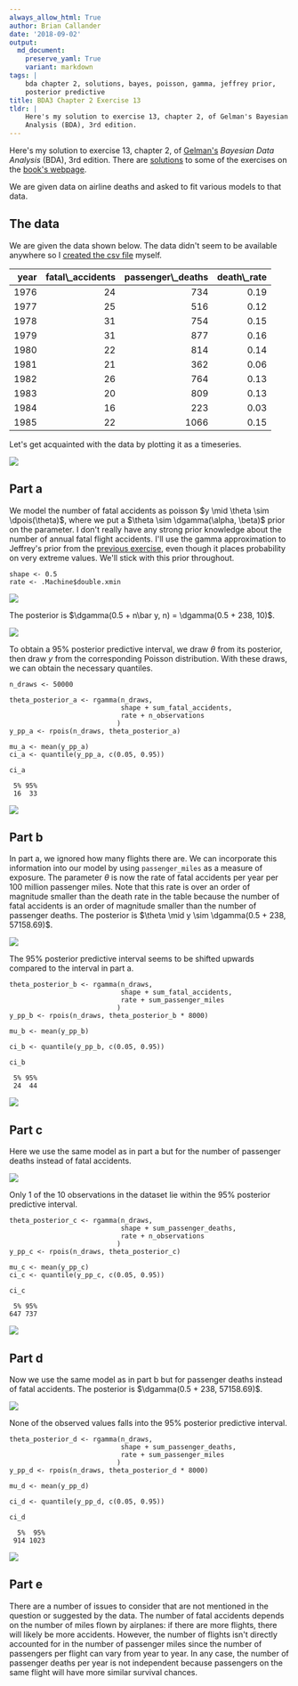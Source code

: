 ```yaml
---
always_allow_html: True
author: Brian Callander
date: '2018-09-02'
output:
  md_document:
    preserve_yaml: True
    variant: markdown
tags: |
    bda chapter 2, solutions, bayes, poisson, gamma, jeffrey prior,
    posterior predictive
title: BDA3 Chapter 2 Exercise 13
tldr: |
    Here's my solution to exercise 13, chapter 2, of Gelman's Bayesian Data
    Analysis (BDA), 3rd edition.
---
```


Here's my solution to exercise 13, chapter 2, of
[Gelman's](https://andrewgelman.com/) *Bayesian Data Analysis* (BDA),
3rd edition. There are
[solutions](http://www.stat.columbia.edu/~gelman/book/solutions.pdf) to
some of the exercises on the [book's
webpage](http://www.stat.columbia.edu/~gelman/book/).

<!--more-->
<div style="display:none">

$\DeclareMathOperator{\dbinomial}{binomial}  \DeclareMathOperator{\dbern}{Bernoulli}  \DeclareMathOperator{\dpois}{Poisson}  \DeclareMathOperator{\dnorm}{normal}  \DeclareMathOperator{\dcauchy}{Cauchy}  \DeclareMathOperator{\dgamma}{gamma}  \DeclareMathOperator{\invlogit}{invlogit}  \DeclareMathOperator{\logit}{logit}  \DeclareMathOperator{\dbeta}{beta}$

</div>

We are given data on airline deaths and asked to fit various models to
that data.

The data
--------

We are given the data shown below. The data didn't seem to be available
anywhere so I [created the csv
file](/data/bda3_chapter_02_exercise_13.csv) myself.

<table class="table table-striped table-hover table-condensed table-responsive" style="margin-left: auto; margin-right: auto;">
<thead>
<tr>
<th style="text-align:right;">
year
</th>
<th style="text-align:right;">
fatal\_accidents
</th>
<th style="text-align:right;">
passenger\_deaths
</th>
<th style="text-align:right;">
death\_rate
</th>
</tr>
</thead>
<tbody>
<tr>
<td style="text-align:right;">
1976
</td>
<td style="text-align:right;">
24
</td>
<td style="text-align:right;">
734
</td>
<td style="text-align:right;">
0.19
</td>
</tr>
<tr>
<td style="text-align:right;">
1977
</td>
<td style="text-align:right;">
25
</td>
<td style="text-align:right;">
516
</td>
<td style="text-align:right;">
0.12
</td>
</tr>
<tr>
<td style="text-align:right;">
1978
</td>
<td style="text-align:right;">
31
</td>
<td style="text-align:right;">
754
</td>
<td style="text-align:right;">
0.15
</td>
</tr>
<tr>
<td style="text-align:right;">
1979
</td>
<td style="text-align:right;">
31
</td>
<td style="text-align:right;">
877
</td>
<td style="text-align:right;">
0.16
</td>
</tr>
<tr>
<td style="text-align:right;">
1980
</td>
<td style="text-align:right;">
22
</td>
<td style="text-align:right;">
814
</td>
<td style="text-align:right;">
0.14
</td>
</tr>
<tr>
<td style="text-align:right;">
1981
</td>
<td style="text-align:right;">
21
</td>
<td style="text-align:right;">
362
</td>
<td style="text-align:right;">
0.06
</td>
</tr>
<tr>
<td style="text-align:right;">
1982
</td>
<td style="text-align:right;">
26
</td>
<td style="text-align:right;">
764
</td>
<td style="text-align:right;">
0.13
</td>
</tr>
<tr>
<td style="text-align:right;">
1983
</td>
<td style="text-align:right;">
20
</td>
<td style="text-align:right;">
809
</td>
<td style="text-align:right;">
0.13
</td>
</tr>
<tr>
<td style="text-align:right;">
1984
</td>
<td style="text-align:right;">
16
</td>
<td style="text-align:right;">
223
</td>
<td style="text-align:right;">
0.03
</td>
</tr>
<tr>
<td style="text-align:right;">
1985
</td>
<td style="text-align:right;">
22
</td>
<td style="text-align:right;">
1066
</td>
<td style="text-align:right;">
0.15
</td>
</tr>
</tbody>
</table>
Let's get acquainted with the data by plotting it as a timeseries.

![](chapter_02_exercise_13_files/figure-markdown/data_plot-1..svg)

Part a
------

We model the number of fatal accidents as poisson
$y \mid \theta \sim \dpois(\theta)$, where we put a
$\theta \sim \dgamma(\alpha, \beta)$ prior on the parameter. I don't
really have any strong prior knowledge about the number of annual fatal
flight accidents. I'll use the gamma approximation to Jeffrey's prior
from the [previous exercise](./chapter_02_exercise_12.html), even though
it places probability on very extreme values. We'll stick with this
prior throughout.

``` {.r}
shape <- 0.5
rate <- .Machine$double.xmin
```

![](chapter_02_exercise_13_files/figure-markdown/prior_a-1..svg)

The posterior is $\dgamma(0.5 + n\bar y, n) = \dgamma(0.5 + 238, 10)$.

![](chapter_02_exercise_13_files/figure-markdown/posterior_a-1..svg)

To obtain a 95% posterior predictive interval, we draw $\theta$ from its
posterior, then draw $y$ from the corresponding Poisson distribution.
With these draws, we can obtain the necessary quantiles.

``` {.r}
n_draws <- 50000

theta_posterior_a <- rgamma(n_draws, 
                            shape + sum_fatal_accidents, 
                            rate + n_observations
                           ) 
y_pp_a <- rpois(n_draws, theta_posterior_a) 

mu_a <- mean(y_pp_a)
ci_a <- quantile(y_pp_a, c(0.05, 0.95))

ci_a
```

     5% 95% 
     16  33 

![](chapter_02_exercise_13_files/figure-markdown/pp_plot_a-1..svg)

Part b
------

In part a, we ignored how many flights there are. We can incorporate
this information into our model by using `passenger_miles` as a measure
of exposure. The parameter $\theta$ is now the rate of fatal accidents
per year per 100 million passenger miles. Note that this rate is over an
order of magnitude smaller than the death rate in the table because the
number of fatal accidents is an order of magnitude smaller than the
number of passenger deaths. The posterior is
$\theta \mid y \sim \dgamma(0.5 + 238, 57158.69)$.

![](chapter_02_exercise_13_files/figure-markdown/posterior_b-1..svg)

The 95% posterior predictive interval seems to be shifted upwards
compared to the interval in part a.

``` {.r}
theta_posterior_b <- rgamma(n_draws, 
                            shape + sum_fatal_accidents, 
                            rate + sum_passenger_miles
                           )
y_pp_b <- rpois(n_draws, theta_posterior_b * 8000)

mu_b <- mean(y_pp_b)

ci_b <- quantile(y_pp_b, c(0.05, 0.95))

ci_b
```

     5% 95% 
     24  44 

![](chapter_02_exercise_13_files/figure-markdown/pp_plot_b-1..svg)

Part c
------

Here we use the same model as in part a but for the number of passenger
deaths instead of fatal accidents.

![](chapter_02_exercise_13_files/figure-markdown/posterior_c-1..svg)

Only 1 of the 10 observations in the dataset lie within the 95%
posterior predictive interval.

``` {.r}
theta_posterior_c <- rgamma(n_draws, 
                            shape + sum_passenger_deaths, 
                            rate + n_observations
                           )
y_pp_c <- rpois(n_draws, theta_posterior_c) 

mu_c <- mean(y_pp_c)
ci_c <- quantile(y_pp_c, c(0.05, 0.95))

ci_c
```

     5% 95% 
    647 737 

![](chapter_02_exercise_13_files/figure-markdown/pp_plot_c-1..svg)

Part d
------

Now we use the same model as in part b but for passenger deaths instead
of fatal accidents. The posterior is $\dgamma(0.5 + 238, 57158.69)$.

![](chapter_02_exercise_13_files/figure-markdown/posterior_d-1..svg)

None of the observed values falls into the 95% posterior predictive
interval.

``` {.r}
theta_posterior_d <- rgamma(n_draws, 
                            shape + sum_passenger_deaths, 
                            rate + sum_passenger_miles
                           )
y_pp_d <- rpois(n_draws, theta_posterior_d * 8000)

mu_d <- mean(y_pp_d)

ci_d <- quantile(y_pp_d, c(0.05, 0.95))

ci_d
```

      5%  95% 
     914 1023 

![](chapter_02_exercise_13_files/figure-markdown/pp_plot_d-1..svg)

Part e
------

There are a number of issues to consider that are not mentioned in the
question or suggested by the data. The number of fatal accidents depends
on the number of miles flown by airplanes: if there are more flights,
there will likely be more accidents. However, the number of flights
isn't directly accounted for in the number of passenger miles since the
number of passengers per flight can vary from year to year. In any case,
the number of passenger deaths per year is not independent because
passengers on the same flight will have more similar survival chances.
